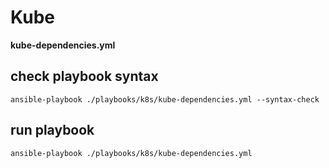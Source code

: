 # Kube

**kube-dependencies.yml**

## check playbook syntax
```shell
ansible-playbook ./playbooks/k8s/kube-dependencies.yml --syntax-check
```


## run playbook
```shell
ansible-playbook ./playbooks/k8s/kube-dependencies.yml
```
